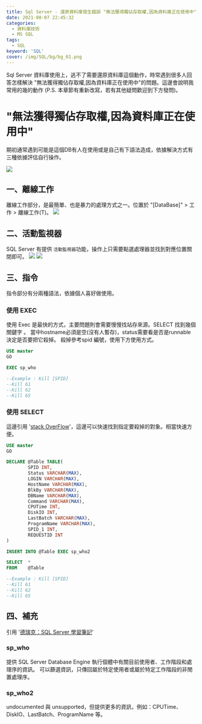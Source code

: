 ```yaml
---
title: Sql Server - 還原資料庫發生錯誤 "無法獲得獨佔存取權,因為資料庫正在使用中"
date: 2021-08-07 22:45:32
categories:
  - 資料庫技術
  - MS SQL
tags: 
  - SQL
keyword: 'SQL'
cover: /img/SQL/bg/bg_01.png
---
```


Sql Server 資料庫使用上，逃不了需要還原資料庫這個動作，時常遇到很多人回答怎樣解決 "無法獲得獨佔存取權,因為資料庫正在使用中"的問題。這邊會說明我常用的幾的動作 (P.S. 本章節有重新改寫，若有其他疑問歡迎到下方發問)。


# "無法獲得獨佔存取權,因為資料庫正在使用中"
期初通常遇到可能是這個DB有人在使用或是自己有下語法造成，依據解決方式有三種依據評估自行操作。

![](/img/SQL/sql_sp_who/Snipaste_2022-09-09_09-11-13.png)


## 一、離線工作
離線工作部分，是最簡單、也是暴力的處理方式之一。位置於 "[DataBase]" > 工作 > 離線工作(T)。
![](/img/SQL/sql_sp_who/Snipaste_2022-09-09_09-27-07.png)

## 二、活動監視器
SQL Server 有提供 ```活動監視器```功能，操作上只需要點選處理器並找到對應位置關閉即可。
![](/img/SQL/sql_sp_who/Snipaste_2022-09-09_09-12-16.png)
![](/img/SQL/sql_sp_who/Snipaste_2022-09-09_09-14-37.png)


## 三、指令
指令部分有分兩種語法，依據個人喜好做使用。

### 使用 EXEC　
使用 Exec 是最快的方式，主要問題則會需要慢慢找站存來源。SELECT 找到幾個關鍵字 。 當中hostname必須是空(沒有人暫存)，status需要看是否是runnable 決定是否要把它殺掉。
殺掉參考spid 編號，使用下方使用方式。
```sql 
USE master 
GO

EXEC sp_who

--Example : Kill [SPID] 
--Kill 61
--Kill 62
--Kill 65 
```

### 使用 SELECT 
這邊引用 '[stack OverFlow](https://stackoverflow.com/questions/2234691/sql-server-filter-output-of-sp-who2)'，這邊可以快速找到指定要殺掉的對象。相當快速方便。
```sql
USE master 
GO

DECLARE @Table TABLE(
        SPID INT,
        Status VARCHAR(MAX),
        LOGIN VARCHAR(MAX),
        HostName VARCHAR(MAX),
        BlkBy VARCHAR(MAX),
        DBName VARCHAR(MAX),
        Command VARCHAR(MAX),
        CPUTime INT,
        DiskIO INT,
        LastBatch VARCHAR(MAX),
        ProgramName VARCHAR(MAX),
        SPID_1 INT,
        REQUESTID INT
)

INSERT INTO @Table EXEC sp_who2

SELECT  *
FROM    @Table

--Example : Kill [SPID] 
--Kill 61
--Kill 62
--Kill 65 
```

## 四、補充
引用 '[德瑞克：SQL Server 學習筆記](http://sharedderrick.blogspot.com/2017/07/sql-server-spwho-spwho2.html)'
### sp_who
提供 SQL Server Database Engine 執行個體中有關目前使用者、工作階段和處理序的資訊。
可以篩選資訊，只傳回屬於特定使用者或屬於特定工作階段的非閒置處理序。

### sp_who2
 undocumented 與 unsupported，但提供更多的資訊，例如：CPUTime、DiskIO、LastBatch、ProgramName 等。
